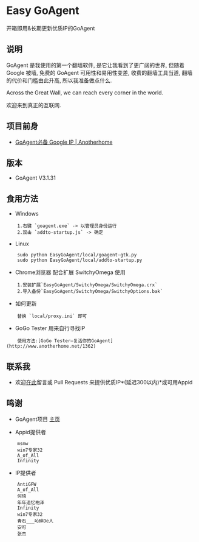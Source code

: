 Easy GoAgent
===================

开箱即用&长期更新优质IP的GoAgent

说明
-----------------

GoAgent 是我使用的第一个翻墙软件, 是它让我看到了更广阔的世界, 但随着 Google 被墙, 免费的 GoAgent 可用性和易用性变差, 收费的翻墙工具当道, 翻墙的代价和门槛由此升高, 所以我准备做点什么.

Across the Great Wall, we can reach every corner in the world.

欢迎来到真正的互联网.


项目前身
------------------

+ [GoAgent必备 Google IP | Anotherhome](http://www.anotherhome.net/1573)

版本
---------------

+ GoAgent V3.1.31

食用方法
---------------------

+ Windows

```
	1.右键 `goagent.exe` -> 以管理员身份运行
	2.双击 `addto-startup.js` -> 确定
```

+ Linux

```
	sudo python EasyGoAgent/local/goagent-gtk.py
	sudo python EasyGoAgent/local/addto-startup.py
```

+ Chrome浏览器 配合扩展 SwitchyOmega 使用

```
	1.安装扩展`EasyGoAgent/SwitchyOmega/SwitchyOmega.crx`
	2.导入备份`EasyGoAgent/SwitchyOmega/SwitchyOptions.bak`
```

+ 如何更新

```
	替换 `local/proxy.ini` 即可
```

+ GoGo Tester 用来自行寻找IP

```
	使用方法:[GoGo Tester—复活你的GoAgent](http://www.anotherhome.net/1362)
```

联系我
-----------------------

+ 欢迎[在此](http://www.anotherhome.net/1727)留言或 Pull Requests 来提供优质IP*(延迟300以内)*或可用Appid

鸣谢
--------------------

+ GoAgent项目
[主页](https://github.com/goagent/goagent)

+ Appid提供者

```
	msmw
	win7专家32
	A_of_All
	Infinity
```

+ IP提供者

```
	AntiGFW
	A_of_All
	何琦
	年年追忆袍泽
	Infinity
	win7专家32
	青石___吣碎De人
	安可
	张杰
```
